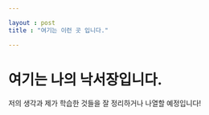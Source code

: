 ```yaml
---

layout : post
title : "여기는 이런 곳 입니다."

---
```


# 여기는 나의 낙서장입니다.

저의 생각과 제가 학습한 것들을 잘 정리하거나 나열할 예정입니다!
